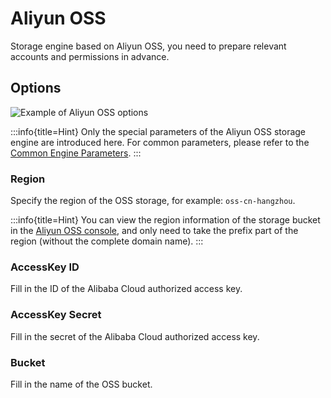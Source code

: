 # Aliyun OSS

Storage engine based on Aliyun OSS, you need to prepare relevant accounts and permissions in advance.

## Options

![Example of Aliyun OSS options](https://static-docs.nocobase.com/20240712220011.png)

:::info{title=Hint}
Only the special parameters of the Aliyun OSS storage engine are introduced here. For common parameters, please refer to the [Common Engine Parameters](./index.md#common-engine-parameters).
:::

### Region

Specify the region of the OSS storage, for example: `oss-cn-hangzhou`.

:::info{title=Hint}
You can view the region information of the storage bucket in the [Aliyun OSS console](https://oss.console.aliyun.com/), and only need to take the prefix part of the region (without the complete domain name).
:::

### AccessKey ID

Fill in the ID of the Alibaba Cloud authorized access key.

### AccessKey Secret

Fill in the secret of the Alibaba Cloud authorized access key.

### Bucket

Fill in the name of the OSS bucket.

